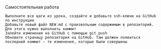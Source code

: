 Самостоятельная работа

    Выполните все шаги из урока, создайте и добавьте ssh-ключи на GitHub по инструкции
    Добавьте новый файл NEW.md с произвольным содержимым в репозиторий. Для этого нужно выполнить коммит
    Залейте изменения на GitHub с помощью git push
    Обновите страницу репозитория на GitHub. Там должен появиться последний коммит — те изменения, которые были совершены

